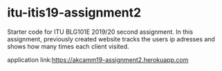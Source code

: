 # itu-itis19-assignment2
Starter code for ITU BLG101E 2019/20 second assignment. In this assignment, previously created website tracks the users ip adresses and shows how many times each client visited.

application link:https://akcamm19-assignment2.herokuapp.com
